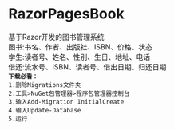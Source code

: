# RazorPagesBook
基于Razor开发的图书管理系统<br>
图书:书名、作者、出版社、ISBN、价格、状态<br>
学生:读者号、姓名、性别、生日、地址、电话<br>
借还:流水号、ISBN、读者号、借出日期、归还日期<br>
**`下载必看：`**<br>
`1.删除Migrations文件夹`<br>
`2.工具>NuGet包管理器>程序包管理器控制台`<br>
`3.输入Add-Migration InitialCreate`<br>
`4.输入Update-Database`<br>
`5.运行`<br>
